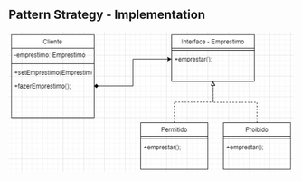 ## Pattern Strategy - Implementation

![Diagrama de classes Strategy](../Solution/diagramastrategy.jpg)